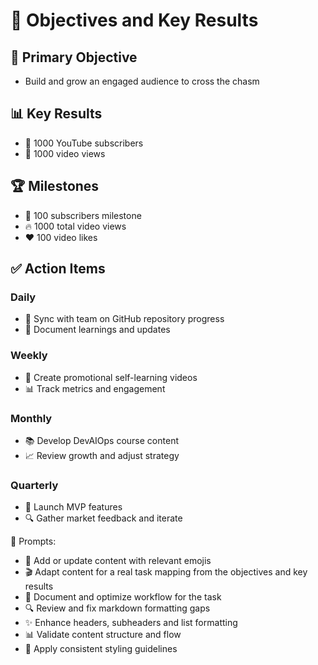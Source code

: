 # 🎯 Objectives and Key Results

## 🚀 Primary Objective
- Build and grow an engaged audience to cross the chasm

## 📊 Key Results
- 🎯 1000 YouTube subscribers
- 👀 1000 video views 

## 🏆 Milestones
- 💯 100 subscribers milestone
- 🔥 1000 total video views
- ❤️ 100 video likes

## ✅ Action Items
### Daily
- 👥 Sync with team on GitHub repository progress
- 📝 Document learnings and updates

### Weekly  
- 🎥 Create promotional self-learning videos
- 📊 Track metrics and engagement

### Monthly
- 📚 Develop DevAIOps course content
- 📈 Review growth and adjust strategy

### Quarterly
- 🚀 Launch MVP features
- 🔍 Gather market feedback and iterate

💭 Prompts: 
- 🎯 Add or update content with relevant emojis 
- 🎬 Adapt content for a real task mapping from the objectives and key results
- 📝 Document and optimize workflow for the task
- 🔍 Review and fix markdown formatting gaps 
- ✨ Enhance headers, subheaders and list formatting 
- 📊 Validate content structure and flow 
- 🎨 Apply consistent styling guidelines
